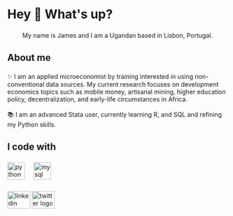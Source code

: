 <h1 align="left">Hey 👋 What's up?</h1>

###

<p align="center">My name is James and I am a Ugandan based in Lisbon, Portugal.</p>

###

<h2 align="left">About me</h2>

###

<p align="left">✨ I am an applied microeconomist by training interested in using non-conventional data sources. My current research focuses on development economics topics such as mobile money, artisanal mining, higher education policy, decentralization, and early-life circumstances in Africa.<br><br>📚 I am an advanced Stata user, currently learning R, and SQL and refining my Python skills.</p>

###

<h2 align="left">I code with</h2>

###

<div align="left">
  <img src="https://cdn.jsdelivr.net/gh/devicons/devicon/icons/python/python-original.svg" height="40" alt="python logo"  />
  <img width="12" />
  <img src="https://cdn.jsdelivr.net/gh/devicons/devicon/icons/mysql/mysql-original.svg" height="40" alt="mysql logo"  />
</div>

###

<div align="left">
  <img src="https://raw.githubusercontent.com/maurodesouza/profile-readme-generator/master/src/assets/icons/social/linkedin/default.svg" width="52" height="40" alt="linkedin logo"  />
  <img src="https://raw.githubusercontent.com/maurodesouza/profile-readme-generator/master/src/assets/icons/social/twitter/default.svg" width="52" height="40" alt="twitter logo"  />
</div>

###
